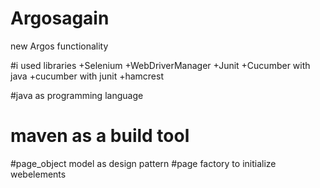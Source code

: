 # Argosagain
new Argos functionality 

#i used
libraries
+Selenium
+WebDriverManager
+Junit
+Cucumber with java
+cucumber with junit
+hamcrest

#java as programming language
# maven as a build tool
#page_object model as design pattern
#page factory to initialize webelements
